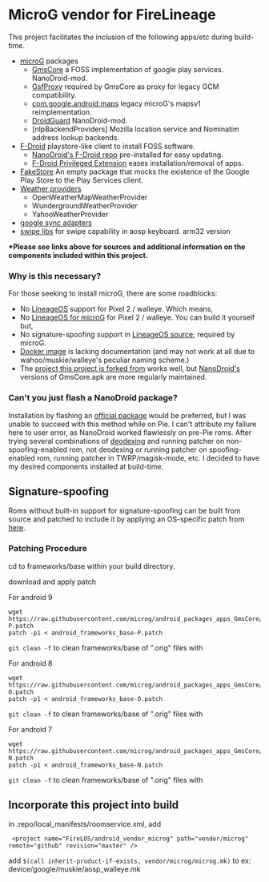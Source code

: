 # MicroG vendor for FireLineage 

This project facilitates the inclusion of the following apps/etc during build-time.
 * [microG](https://microg.org) packages
   * [GmsCore](https://github.com/Nanolx/android_packages_apps_GmsCore) a FOSS implementation of google play services. NanoDroid-mod.
   * [GsfProxy](https://microg.org/download.html) required by GmsCore as proxy for legacy GCM compatibility.
   * [com.google.android.maps](https://github.com/microg/android_frameworks_mapsv1) legacy microG's mapsv1 reimplementation.
   * [DroidGuard](https://github.com/ThibG/android_packages_apps_RemoteDroidGuard/tree/aarch64) NanoDroid-mod.
   * [nlpBackendProviders] Mozilla location service and Nominatim address lookup backends.
 * [F-Droid](https://f-droid.org) playstore-like client to install FOSS software.
   * [NanoDroid's F-Droid repo](https://nanolx.org/fdroid/repo/) pre-installed for easy updating.
   * [F-Droid Privileged Extension](https://gitlab.com/fdroid/privileged-extension/) eases installation/removal of apps.
 * [FakeStore](https://github.com/microg/android_packages_apps_FakeStore) An empty package that mocks the existence of the Google Play Store to the Play Services client.
 * [Weather providers](https://download.lineageos.org/extras)
   * OpenWeatherMapWeatherProvider
   * WundergroundWeatherProvider
   * YahooWeatherProvider
 * [google sync adapters](https://gitlab.com/Nanolx/NanoDroid)
 * [swipe libs](http://opengapps.org/) for swipe capability in aosp keyboard. arm32 version 
 
__*Please see links above for sources and additional information on the components included within this project.__

### Why is this necessary?
  For those seeking to install  microG, there are some roadblocks:
* No [LineageOS](https://download.lineageos.org) support for Pixel 2 / walleye. Which means,
* No [LineageOS for microG](https://lineage.microg.org) for Pixel 2 / walleye.
You can build it yourself but,
* No signature-spoofing support in [LineageOS source](https://github.com/LineageOS); required by microG.
* [Docker image](https://github.com/lineageos4microg/docker-lineage-cicd) is lacking documentation (and may not work at all due to wahoo/muskie/walleye's peculiar naming scheme.)
* The [project this project is forked from](https://github.com/lineageos4microg/android_prebuilts_prebuiltapks) works well, but [NanoDroid's](https://gitlab.com/Nanolx/NanoDroid) versions of GmsCore.apk are more regularly maintained.

### Can't you just flash a NanoDroid package?
  Installation by flashing an [official package](https://downloads.nanolx.org/NanoDroid/Stable/) would be preferred, but I was unable to succeed with this method while on Pie. I can't attribute my failure here to user error, as NanoDroid worked flawlessly on pre-Pie roms. After trying several combinations of [deodexing](https://gitlab.com/Nanolx/NanoDroid/blob/master/doc/DeodexServices.md) and running patcher on non-spoofing-enabled rom, not deodexing or running patcher on spoofing-enabled rom, running patcher in TWRP/magisk-mode, etc. I decided to have my desired components installed at build-time.

## Signature-spoofing 
  Roms without built-in support for signature-spoofing can be built from source and patched to include it by applying an OS-specific patch from [here](https://github.com/microg/android_packages_apps_GmsCore/tree/master/patches).

### Patching Procedure
  cd to frameworks/base within your build directory.

  download and apply patch
  
  For android 9
```
wget https://raw.githubusercontent.com/microg/android_packages_apps_GmsCore/master/patches/android_frameworks_base-P.patch
patch -p1 < android_frameworks_base-P.patch
```

`git clean -f` to clean frameworks/base of ".orig" files with 

For android 8
```
wget https://raw.githubusercontent.com/microg/android_packages_apps_GmsCore/master/patches/android_frameworks_base-O.patch
patch -p1 < android_frameworks_base-O.patch
```

`git clean -f` to clean frameworks/base of ".orig" files with 

For android 7
```
wget https://raw.githubusercontent.com/microg/android_packages_apps_GmsCore/master/patches/android_frameworks_base-N.patch
patch -p1 < android_frameworks_base-N.patch
```

`git clean -f` to clean frameworks/base of ".orig" files with 



## Incorporate this project into build
in .repo/local_manifests/roomservice.xml, add
 ```
  <project name="FireLOS/android_vendor_microg" path="vendor/microg" remote="github" revision="master" />
 ```

add `$(call inherit-product-if-exists, vendor/microg/microg.mk)` to  ex: device/google/muskie/aosp_walleye.mk
